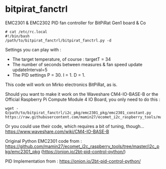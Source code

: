 # bitpirat_fanctrl

EMC2301 & EMC2302 PID fan controller for BitPiRat Gen1 board & Co

```
# cat /etc/rc.local
#!/bin/bash
/path/to/bitpirat_fanctrl/bitpirat_fanctrl.py -d
```

Settings you can play with :
- The target temperature, of course :
  targetT = 34
- The number of seconds between measures & fan speed update
  updateInterval=5
- The PID settings
    P = 30.
    I = 1.
    D = 1.

This code will work on Mirko electronics BitPiRat, as is.

Should you want to make it work on the Waveshare CM4-IO-BASE-B or the Official Raspberry Pi Compute Module 4 IO Board, you only need to do this :
```
wget -O/path/to/bitpirat_fanctrl/i2c_pkg/emc2301_pkg/emc2301_constant.py https://raw.githubusercontent.com/mamin27/ecomet_i2c_raspberry_tools/master/i2c_pkg/emc2301_pkg/emc2301_constant.py
```

Or you could use their code, which requires a bit of tuning, though...
https://www.waveshare.com/wiki/CM4-IO-BASE-B

Original Python EMC2301 code from :
https://github.com/mamin27/ecomet_i2c_raspberry_tools/tree/master/i2c_pkg/emc2301_pkg
(https://onion.io/2bt-pid-control-python/)

PID Implementation from :
https://onion.io/2bt-pid-control-python/

